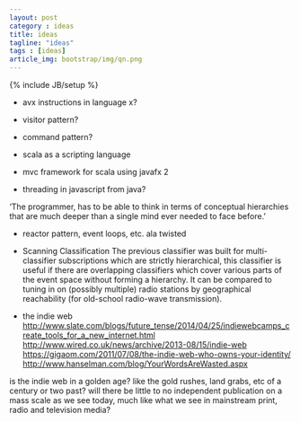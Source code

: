 ```yaml
---
layout: post
category : ideas
title: ideas
tagline: "ideas"
tags : [ideas]
article_img: bootstrap/img/qn.png
---
```

{% include JB/setup %}

 * avx instructions in language x?
 * visitor pattern?
 * command pattern?

 * scala as a scripting language
 * mvc framework for scala using javafx 2
 * threading in javascript from java?

‘The programmer, has to be able to think in terms of conceptual hierarchies that are much deeper than a single mind ever needed to face before.’

 * reactor pattern, event loops, etc. ala twisted 
 
 * Scanning Classification
 The previous classifier was built for multi-classifier subscriptions which are strictly hierarchical, this classifier is useful if there are overlapping classifiers which cover various parts of the event space without forming a hierarchy. It can be compared to tuning in on (possibly multiple) radio stations by geographical reachability (for old-school radio-wave transmission).
 
 
 
 
 
 
 
 * the indie web
 http://www.slate.com/blogs/future_tense/2014/04/25/indiewebcamps_create_tools_for_a_new_internet.html
 http://www.wired.co.uk/news/archive/2013-08/15/indie-web
 https://gigaom.com/2011/07/08/the-indie-web-who-owns-your-identity/
 http://www.hanselman.com/blog/YourWordsAreWasted.aspx
 
 is the indie web in a golden age?
 like the gold rushes, land grabs, etc of a century or two past?
 will there be little to no independent publication on a mass scale as we see today, much like what we see in mainstream print, radio and television media? 